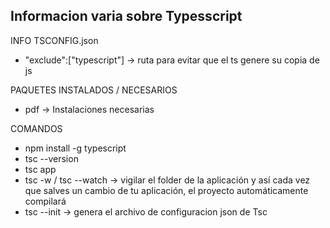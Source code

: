 ## Informacion varia sobre Typesscript

INFO TSCONFIG.json
-  "exclude":["typescript"] -> ruta para evitar que el ts genere su copia de js


PAQUETES INSTALADOS / NECESARIOS
- pdf -> Instalaciones necesarias


COMANDOS
- npm install -g typescript
- tsc --version
- tsc app
- tsc -w / tsc --watch    -> vigilar el folder de la aplicación y así cada vez que salves un cambio de tu aplicación, el proyecto automáticamente compilará
- tsc --init    -> genera el archivo de configuracion json de Tsc

